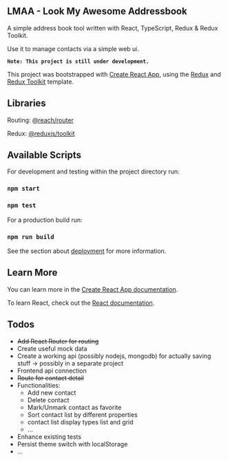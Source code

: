 ## LMAA - Look My Awesome Addressbook

A simple address book tool written with React, TypeScript, Redux & Redux Toolkit.

Use it to manage contacts via a simple web ui.

**`Note: This project is still under development.`**

This project was bootstrapped with [Create React App](https://github.com/facebook/create-react-app), using the [Redux](https://redux.js.org/) and [Redux Toolkit](https://redux-toolkit.js.org/) template.

## Libraries

Routing: [@reach/router](https://github.com/reach/router)

Redux: [@reduxjs/toolkit](https://github.com/reduxjs/redux-toolkit)

## Available Scripts

For development and testing within the project directory run:

### `npm start`

### `npm test`

For a production build run:

### `npm run build`

See the section about [deployment](https://facebook.github.io/create-react-app/docs/deployment) for more information.

## Learn More

You can learn more in the [Create React App documentation](https://facebook.github.io/create-react-app/docs/getting-started).

To learn React, check out the [React documentation](https://reactjs.org/).

## Todos

- ~~Add React Router for routing~~
- Create useful mock data
- Create a working api (possibly nodejs, mongodb) for actually saving stuff -> possibly in a separate project
- Frontend api connection
- ~~Route for contact detail~~
- Functionalities:
  - Add new contact
  - Delete contact
  - Mark/Unmark contact as favorite
  - Sort contact list by different properties
  - contact list display types list and grid
  - ...
- Enhance existing tests
- Persist theme switch with localStorage
- ...
